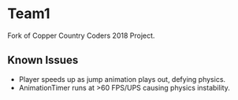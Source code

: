 # Team1
Fork of Copper Country Coders 2018 Project.

## Known Issues
  * Player speeds up as jump animation plays out, defying physics.  
  * AnimationTimer runs at >60 FPS/UPS causing physics instability.
